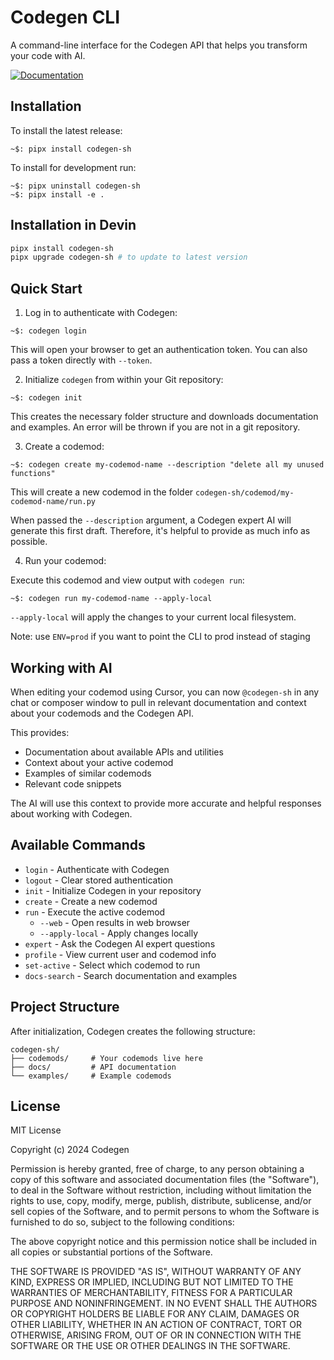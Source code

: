 # Codegen CLI

A command-line interface for the Codegen API that helps you transform your code with AI.

[![Documentation](https://img.shields.io/badge/docs-view%20docs-blue)](https://docs.codegen.com/)

## Installation

To install the latest release:

```
~$: pipx install codegen-sh
```

To install for development run:

```
~$: pipx uninstall codegen-sh
~$: pipx install -e .
```

## Installation in Devin
```bash
pipx install codegen-sh
pipx upgrade codegen-sh # to update to latest version
```

## Quick Start

1. Log in to authenticate with Codegen:

```
~$: codegen login
```

This will open your browser to get an authentication token. You can also pass a token directly with `--token`.

2. Initialize `codegen` from within your Git repository:

```
~$: codegen init
```

This creates the necessary folder structure and downloads documentation and examples. An error will be thrown if you are not in a git repository.

3. Create a codemod:

```
~$: codegen create my-codemod-name --description "delete all my unused functions"
```

This will create a new codemod in the folder `codegen-sh/codemod/my-codemod-name/run.py`

When passed the `--description` argument, a Codegen expert AI will generate this first draft. Therefore, it's helpful to provide as much info as possible.

4. Run your codemod:

Execute this codemod and view output with `codegen run`:

```
~$: codegen run my-codemod-name --apply-local
```

`--apply-local` will apply the changes to your current local filesystem.

Note: use `ENV=prod` if you want to point the CLI to prod instead of staging

## Working with AI

When editing your codemod using Cursor, you can now `@codegen-sh` in any chat or composer window to pull in relevant documentation and context about your codemods and the Codegen API.

This provides:

- Documentation about available APIs and utilities
- Context about your active codemod
- Examples of similar codemods
- Relevant code snippets

The AI will use this context to provide more accurate and helpful responses about working with Codegen.

## Available Commands

- `login` - Authenticate with Codegen
- `logout` - Clear stored authentication
- `init` - Initialize Codegen in your repository
- `create` - Create a new codemod
- `run` - Execute the active codemod
  - `--web` - Open results in web browser
  - `--apply-local` - Apply changes locally
- `expert` - Ask the Codegen AI expert questions
- `profile` - View current user and codemod info
- `set-active` - Select which codemod to run
- `docs-search` - Search documentation and examples

## Project Structure

After initialization, Codegen creates the following structure:

```
codegen-sh/
├── codemods/     # Your codemods live here
├── docs/         # API documentation
└── examples/     # Example codemods
```

## License

MIT License

Copyright (c) 2024 Codegen

Permission is hereby granted, free of charge, to any person obtaining a copy
of this software and associated documentation files (the "Software"), to deal
in the Software without restriction, including without limitation the rights
to use, copy, modify, merge, publish, distribute, sublicense, and/or sell
copies of the Software, and to permit persons to whom the Software is
furnished to do so, subject to the following conditions:

The above copyright notice and this permission notice shall be included in all
copies or substantial portions of the Software.

THE SOFTWARE IS PROVIDED "AS IS", WITHOUT WARRANTY OF ANY KIND, EXPRESS OR
IMPLIED, INCLUDING BUT NOT LIMITED TO THE WARRANTIES OF MERCHANTABILITY,
FITNESS FOR A PARTICULAR PURPOSE AND NONINFRINGEMENT. IN NO EVENT SHALL THE
AUTHORS OR COPYRIGHT HOLDERS BE LIABLE FOR ANY CLAIM, DAMAGES OR OTHER
LIABILITY, WHETHER IN AN ACTION OF CONTRACT, TORT OR OTHERWISE, ARISING FROM,
OUT OF OR IN CONNECTION WITH THE SOFTWARE OR THE USE OR OTHER DEALINGS IN THE
SOFTWARE.

